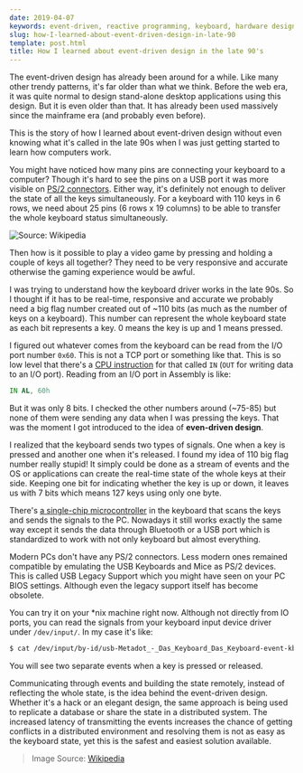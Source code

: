 ```yaml
---
date: 2019-04-07
keywords: event-driven, reactive programming, keyboard, hardware design, assembly x86, late 90's, distributed systems, event sourcing
slug: how-I-learned-about-event-driven-design-in-late-90
template: post.html
title: How I learned about event-driven design in the late 90's
---
```


The event-driven design has already been around for a while. Like many other trendy patterns, it's far older than what we think. Before the web era, it was quite normal to design stand-alone desktop applications using this design. But it is even older than that. It has already been used massively since the mainframe era (and probably even before).

This is the story of how I learned about event-driven design without even knowing what it's called in the late 90s when I was just getting started to learn how computers work.

<!--more-->

You might have noticed how many pins are connecting your keyboard to a computer? Though it's hard to see the pins on a USB port it was more visible on [PS/2 connectors](https://en.wikipedia.org/wiki/PS/2_port). Either way, it's definitely not enough to deliver the state of all the keys simultaneously. For a keyboard with 110 keys in 6 rows, we need about 25 pins (6 rows x 19 columns) to be able to transfer the whole keyboard status simultaneously.

![Source: Wikipedia](https://upload.wikimedia.org/wikipedia/commons/f/f2/FunctionalCircuitDiagramOfKeyboardNumPadScanningProcedure-small.gif)

Then how is it possible to play a video game by pressing and holding a couple of keys all together? They need to be very responsive and accurate otherwise the gaming experience would be awful.

I was trying to understand how the keyboard driver works in the late 90s. So I thought if it has to be real-time, responsive and accurate we probably need a big flag number created out of ~110 bits (as much as the number of keys on a keyboard). This number can represent the whole keyboard state as each bit represents a key. 0 means the key is up and 1 means pressed.

I figured out whatever comes from the keyboard can be read from the I/O port number `0x60`. This is not a TCP port or something like that. This is so low level that there's a [CPU instruction](https://stackoverflow.com/questions/3215878/what-are-in-out-instructions-in-x86-used-for) for that called `IN` (`OUT` for writing data to an I/O port). Reading from an I/O port in Assembly is like:

```asm
IN AL, 60h
```

But it was only 8 bits. I checked the other numbers around (~75-85) but none of them were sending any data when I was pressing the keys. That was the moment I got introduced to the idea of **even-driven design**. 

I realized that the keyboard sends two types of signals. One when a key is pressed and another one when it's released. I found my idea of 110 big flag number really stupid! It simply could be done as a stream of events and the OS or applications can create the real-time state of the whole keys at their side. Keeping one bit for indicating whether the key is up or down, it leaves us with 7 bits which means 127 keys using only one byte.

There's [a single-chip microcontroller](https://en.wikipedia.org/wiki/Intel_MCS-48) in the keyboard that scans the keys and sends the signals to the PC. Nowadays it still works exactly the same way except it sends the data through Bluetooth or a USB port which is standardized to work with not only keyboard but almost everything. 

Modern PCs don't have any PS/2 connectors. Less modern ones remained compatible by emulating the USB Keyboards and Mice as PS/2 devices. This is called USB Legacy Support which you might have seen on your PC BIOS settings. Although even the legacy support itself has become obsolete.

You can try it on your *nix machine right now. Although not directly from IO ports, you can read the signals from your keyboard input device driver under `/dev/input/`. In my case it's like:

```bash
$ cat /dev/input/by-id/usb-Metadot_-_Das_Keyboard_Das_Keyboard-event-kbd
```

You will see two separate events when a key is pressed or released.

Communicating through events and building the state remotely, instead of reflecting the whole state, is the idea behind the event-driven design. Whether it's a hack or an elegant design, the same approach is being used to replicate a database or share the state in a distributed system. The increased latency of transmitting the events increases the chance of getting conflicts in a distributed environment and resolving them is not as easy as the keyboard state, yet this is the safest and easiest solution available.

> Image Source: [Wikipedia](https://en.wikipedia.org/wiki/Computer_keyboard)
